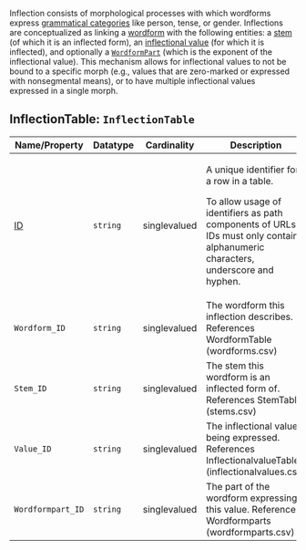 Inflection consists of morphological processes with which wordforms express [grammatical categories](../inflectionalcategories) like person, tense, or gender.
Inflections are conceptualized as linking a [wordform](../wordforms) with the following entities: a [stem](../stems) (of which it is an inflected form), an [inflectional value](inflectionalvalues) (for which it is inflected), and optionally a [`WordformPart`](../wordformparts) (which is the exponent of the inflectional value).
This mechanism allows for inflectional values to not be bound to a specific morph (e.g., values that are zero-marked or expressed with nonsegmental means), or to have multiple inflectional values expressed in a single morph.

## InflectionTable: `InflectionTable`

Name/Property | Datatype | Cardinality | Description
 --- | --- | --- | --- 
[ID](http://cldf.clld.org/v1.0/terms.rdf#id) | `string` | singlevalued | <div> <p>A unique identifier for a row in a table.</p> <p> To allow usage of identifiers as path components of URLs IDs must only contain alphanumeric characters, underscore and hyphen. </p> </div> 
`Wordform_ID` | `string` | singlevalued | The wordform this inflection describes. References WordformTable (wordforms.csv)
`Stem_ID` | `string` | singlevalued | The stem this wordform is an inflected form of. References StemTable (stems.csv)
`Value_ID` | `string` | singlevalued | The inflectional value being expressed. References InflectionalvalueTable (inflectionalvalues.csv)
`Wordformpart_ID` | `string` | singlevalued | The part of the wordform expressing this value. References Wordformparts (wordformparts.csv)